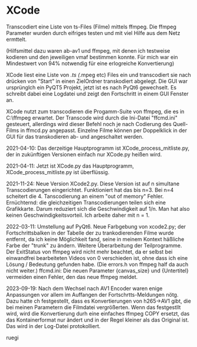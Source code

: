 # XCode
Transcodiert eine Liste von ts-Files (Filme) mittels ffmpeg.
Die ffmpeg Parameter wurden durch eifriges testen und mit viel Hilfe aus dem Netz ermttelt.

(Hilfsmittel dazu waren ab-av1 und ffmpeg, mit denen ich testweise kodieren und den jeweiligen vmaf bestimmen konnte. 
Für mich war ein Mindestwert von 94% notwendig für eine erlogreiche Konvertierung)

XCode liest eine Liste von *.ts (*.mpeg etc) Files ein und transcodiert sie nach drücken von "Start" in einen ZielOrdner transkodiert abgelegt.
Die GUI war ursprünglch ein PyQT5 Projekt, jetzt ist es nach PyQt6 gewechselt.
Es schreibt dabei eine Logdatei und zeigt den Fortschritt in einem GUI Fenster an.

XCode nutzt zum transcodieren die Progamm-Suite von ffmpeg, die es in C:\ffmpeg erwartet.
Der Transcode wird durch die Ini-Datei "ffcmd.ini" gesteuert, allerdings wird dieser Befehl noch je nach Codierung des Quell-Films in ffmcd.py angepasst.
Einzelne Filme können per Doppelklick in der GUI für das transkodieren ab- und angeschaltet werden.

2021-04-10:
Das derzeitige Hauptprogramm ist XCode_process_mitliste.py, der in zukünftigen Versionen einfach nur XCode.py heißen wird.

2021-04-11:
Jetzt ist XCode.py das Hauptprogramm, XCode_process_mitliste.py ist überflüssig.

2021-11-24:
Neue Version XCode2.py.
Diese Version ist auf n simultane Transcodierungen eingerichtet. Funktioniert hat das bis n=3.
Bei n=4 scheitert die 4. Tanscodierung an einem "out of memory" Fehler.
Ernüchternd: die gleichzeitigen Transcodierungen teilen sich eine Grafikkarte.
Darum reduziert sich die Geschwindigkeit auf 1/n. Man hat also keinen Geschwindigkeitsvorteil.
Ich arbeite daher mit n = 1.

2022-03-11:
Umstellung auf PyQt6.
Neue Farbgebung von xcode2.py; der Fortschrittsbalken in der Tabelle der zu trankodierenden Filme wurde entfernt, da ich keine Möglichkeit fand, seine in meinem Kontext häßliche Farbe der "trunk" zu ändern.
Weitere Überarbeitung der Teilprogramme.
Der ExitStatus von ffmpeg wird nicht mehr beachtet, da er selbst bei einwandfrei bearbeiteten Videos von 0 verschieden ist, ohne dass ich eine Lösung / Bedeutung gefunden habe. (Die errors.h von ffmpeg half da auch nicht weiter.)
ffcmd.ini:
    Die neuen Parameter {canvas_size} und {Untertitel} vermeiden einen Fehler, den das neue ffmpeg meldet.

2023-09-19:
Nach dem Wechsel nach AV1 Encoder waren enige Anpassungen vor allem im Auffangen der Fortschrtts-Meldungen nötg. 
Dazu hatte ch festgestellt, dass es Konvertierungen von h265->AV1 gibt, die bei meinen Parametern die Filmdatei vergrößerten.
Wenn das festgestllt wird, wird die Konvertierung durh eine einfaches ffmpeg COPY ersetzt, das das Kontainerformat nur ändert und in der Regel kleiner als das Original ist. Das wird in der Log-Datei protokolliert.

ruegi

